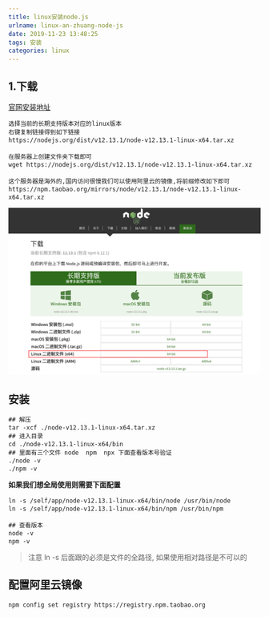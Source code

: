 ```yaml
---
title: linux安装node.js
urlname: linux-an-zhuang-node-js
date: 2019-11-23 13:48:25
tags: 安装
categories: linux
---
```


## 1.下载
[官网安装地址](https://nodejs.org/zh-cn/download/)
```
选择当前的长期支持版本对应的linux版本
右键复制链接得到如下链接
https://nodejs.org/dist/v12.13.1/node-v12.13.1-linux-x64.tar.xz

在服务器上创建文件夹下载即可
wget https://nodejs.org/dist/v12.13.1/node-v12.13.1-linux-x64.tar.xz

这个服务器是海外的,国内访问很慢我们可以使用阿里云的镜像,将前缀修改如下即可
https://npm.taobao.org/mirrors/node/v12.13.1/node-v12.13.1-linux-x64.tar.xz
```

<!--more-->

![](linux安装node-js/node-download.png)




## 安装
```
## 解压
tar -xcf ./node-v12.13.1-linux-x64.tar.xz
## 进入目录
cd ./node-v12.13.1-linux-x64/bin
## 里面有三个文件 node  npm  npx 下面查看版本号验证
./node -v
./npm -v
```
**如果我们想全局使用则需要下面配置**
```
ln -s /self/app/node-v12.13.1-linux-x64/bin/node /usr/bin/node
ln -s /self/app/node-v12.13.1-linux-x64/bin/npm /usr/bin/npm

## 查看版本
node -v
npm -v
```
> 注意 ln -s 后面跟的必须是文件的全路径, 如果使用相对路径是不可以的

## 配置阿里云镜像
```
npm config set registry https://registry.npm.taobao.org
```
